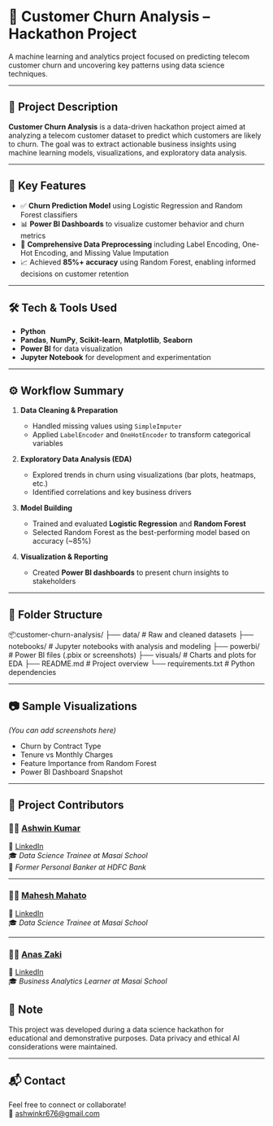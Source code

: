 # 🔄 Customer Churn Analysis – Hackathon Project

A machine learning and analytics project focused on predicting telecom customer churn and uncovering key patterns using data science techniques.

---

## 📌 Project Description

**Customer Churn Analysis** is a data-driven hackathon project aimed at analyzing a telecom customer dataset to predict which customers are likely to churn. The goal was to extract actionable business insights using machine learning models, visualizations, and exploratory data analysis.

---

## 🔑 Key Features

- ✅ **Churn Prediction Model** using Logistic Regression and Random Forest classifiers
- 📊 **Power BI Dashboards** to visualize customer behavior and churn metrics
- 🧼 **Comprehensive Data Preprocessing** including Label Encoding, One-Hot Encoding, and Missing Value Imputation
- 📈 Achieved **85%+ accuracy** using Random Forest, enabling informed decisions on customer retention

---

## 🛠️ Tech & Tools Used

- **Python**  
- **Pandas**, **NumPy**, **Scikit-learn**, **Matplotlib**, **Seaborn**  
- **Power BI** for data visualization  
- **Jupyter Notebook** for development and experimentation

---

## ⚙️ Workflow Summary

1. **Data Cleaning & Preparation**
   - Handled missing values using `SimpleImputer`
   - Applied `LabelEncoder` and `OneHotEncoder` to transform categorical variables

2. **Exploratory Data Analysis (EDA)**
   - Explored trends in churn using visualizations (bar plots, heatmaps, etc.)
   - Identified correlations and key business drivers

3. **Model Building**
   - Trained and evaluated **Logistic Regression** and **Random Forest**
   - Selected Random Forest as the best-performing model based on accuracy (~85%)

4. **Visualization & Reporting**
   - Created **Power BI dashboards** to present churn insights to stakeholders

---

## 📁 Folder Structure
📦customer-churn-analysis/
├── data/ # Raw and cleaned datasets
├── notebooks/ # Jupyter notebooks with analysis and modeling
├── powerbi/ # Power BI files (.pbix or screenshots)
├── visuals/ # Charts and plots for EDA
├── README.md # Project overview
└── requirements.txt # Python dependencies

---

## 📷 Sample Visualizations

*(You can add screenshots here)*  
- Churn by Contract Type  
- Tenure vs Monthly Charges  
- Feature Importance from Random Forest  
- Power BI Dashboard Snapshot

---
## 👥 Project Contributors

### 👨‍💻 [Ashwin Kumar](https://github.com/Ashwin1238-stack)  
🔗 [LinkedIn](https://www.linkedin.com/in/ashwin-kumar-9449b0164/)  
🎓 *Data Science Trainee at Masai School*  
💼 *Former Personal Banker at HDFC Bank*

---

### 👨‍💻 [Mahesh Mahato](https://github.com/MaheshMahat0)  
🔗 [LinkedIn](https://www.linkedin.com/in/mahesh-mahato-148b44198/)  
🎓 *Data Science Trainee at Masai School*

---

### 👨‍💻 [Anas Zaki](https://github.com/Anas-Zaki)  
🔗 [LinkedIn](https://www.linkedin.com/in/anas-zaki-8a3328269/)  
🎓 *Business Analytics Learner at Masai School*


## 📌 Note

This project was developed during a data science hackathon for educational and demonstrative purposes. Data privacy and ethical AI considerations were maintained.

---

## 📬 Contact

Feel free to connect or collaborate!  
📧 ashwinkr676@gmail.com

